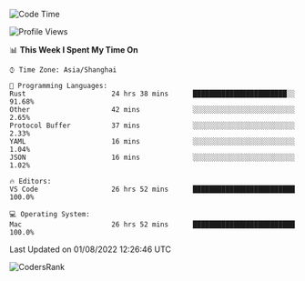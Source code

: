<!--START_SECTION:waka-->
![Code Time](http://img.shields.io/badge/Code%20Time-1%2C558%20hrs%2038%20mins-blue)

![Profile Views](http://img.shields.io/badge/Profile%20Views-34-blue)

📊 **This Week I Spent My Time On** 

```text
⌚︎ Time Zone: Asia/Shanghai

💬 Programming Languages: 
Rust                     24 hrs 38 mins      ███████████████████████░░   91.68% 
Other                    42 mins             ░░░░░░░░░░░░░░░░░░░░░░░░░   2.65% 
Protocol Buffer          37 mins             ░░░░░░░░░░░░░░░░░░░░░░░░░   2.33% 
YAML                     16 mins             ░░░░░░░░░░░░░░░░░░░░░░░░░   1.04% 
JSON                     16 mins             ░░░░░░░░░░░░░░░░░░░░░░░░░   1.02%

🔥 Editors: 
VS Code                  26 hrs 52 mins      █████████████████████████   100.0%

💻 Operating System: 
Mac                      26 hrs 52 mins      █████████████████████████   100.0%

```


 Last Updated on 01/08/2022 12:26:46 UTC
<!--END_SECTION:waka-->

![CodersRank](https://cr-skills-chart-widget.azurewebsites.net/api/api?username=BugenZhao&padding=16&tooltip=true&branding=false&sort-by-score=true&skills=Rust%2C%20Swift%2C%20C%2C%20TypeScript%2C%20Java%2C%20Go%2C%20Dart%2C%20C%2B%2B%2C%20Python%2C%20Assembly%2C%20Shell%2C%20Kotlin)
